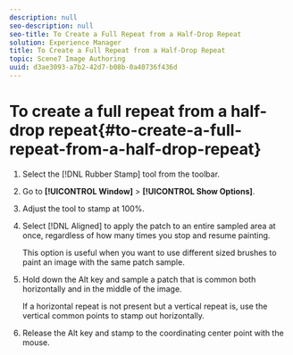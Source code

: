 ```yaml
---
description: null
seo-description: null
seo-title: To Create a Full Repeat from a Half-Drop Repeat
solution: Experience Manager
title: To Create a Full Repeat from a Half-Drop Repeat
topic: Scene7 Image Authoring
uuid: d3ae3093-a7b2-42d7-b08b-0a40736f436d
---
```


# To create a full repeat from a half-drop repeat{#to-create-a-full-repeat-from-a-half-drop-repeat}

1. Select the [!DNL Rubber Stamp] tool from the toolbar.
1. Go to **[!UICONTROL Window]** > **[!UICONTROL Show Options]**.
1. Adjust the tool to stamp at 100%.
1. Select [!DNL Aligned] to apply the patch to an entire sampled area at once, regardless of how many times you stop and resume painting.

   This option is useful when you want to use different sized brushes to paint an image with the same patch sample. 

1. Hold down the Alt key and sample a patch that is common both horizontally and in the middle of the image.

   If a horizontal repeat is not present but a vertical repeat is, use the vertical common points to stamp out horizontally. 

1. Release the Alt key and stamp to the coordinating center point with the mouse.
